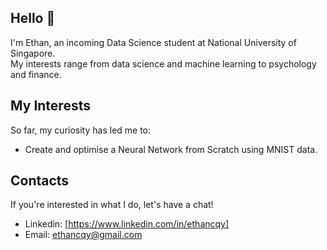 ## Hello 👋
I'm Ethan, an incoming Data Science student at National University of Singapore. <br>
My interests range from data science and machine learning to psychology and finance.

## My Interests
So far, my curiosity has led me to:
* Create and optimise a Neural Network from Scratch using MNIST data.

## Contacts
If you're interested in what I do, let's have a chat!
* Linkedin: [https://www.linkedin.com/in/ethancqy]
* Email: ethancqy@gmail.com
